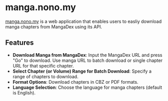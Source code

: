 # manga.nono.my

[manga.nono.my](https://manga.nono.my) is a web application that enables users to easliy download manga chapters from MangaDex using its API.

## Features

- **Download Manga from MangaDex**: Input the MangaDex URL and press "Go" to download. Use manga URL to batch download or single chapter URL for that specific chapter.
- **Select Chapter (or Volume) Range for Batch Download**: Specify a range of chapters to download.
- **Format Options**: Download chapters in CBZ or PDF formats.
- **Language Selection**: Choose the language for manga chapters (default is English).
